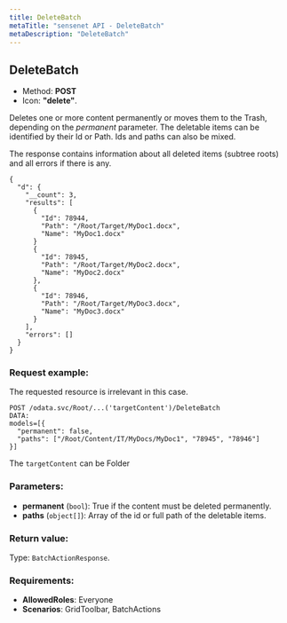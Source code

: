 ```yaml
---
title: DeleteBatch
metaTitle: "sensenet API - DeleteBatch"
metaDescription: "DeleteBatch"
---
```


## DeleteBatch
- Method: **POST**
- Icon: **"delete"**.

Deletes one or more content permanently or moves them to the Trash, depending on the _permanent_ parameter.
 The deletable items can be identified by their Id or Path. Ids and paths can also be mixed.
 

 The response contains information about all deleted items (subtree roots) and all errors if there is any.
 ``` 
 {
   "d": {
     "__count": 3,
     "results": [
       {
         "Id": 78944,
         "Path": "/Root/Target/MyDoc1.docx",
         "Name": "MyDoc1.docx"
       }
       {
         "Id": 78945,
         "Path": "/Root/Target/MyDoc2.docx",
         "Name": "MyDoc2.docx"
       },
       {
         "Id": 78946,
         "Path": "/Root/Target/MyDoc3.docx",
         "Name": "MyDoc3.docx"
       }
     ],
     "errors": []
   }
 }
```

### Request example:
The requested resource is irrelevant in this case.
```
POST /odata.svc/Root/...('targetContent')/DeleteBatch
DATA:
models=[{
  "permanent": false, 
  "paths": ["/Root/Content/IT/MyDocs/MyDoc1", "78945", "78946"]
}]
```
The `targetContent` can be Folder
### Parameters:
- **permanent** (`bool`): True if the content must be deleted permanently.
- **paths** (`object[]`): 
 Array of the id or full path of the deletable items.

### Return value:
Type: `BatchActionResponse`.

### Requirements:
- **AllowedRoles**: Everyone
- **Scenarios**: GridToolbar, BatchActions


